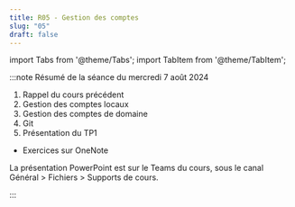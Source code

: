 ```yaml
---
title: R05 - Gestion des comptes
slug: "05"
draft: false
---
```


import Tabs from '@theme/Tabs';
import TabItem from '@theme/TabItem';

:::note Résumé de la séance du mercredi 7 août 2024

<Tabs>

<TabItem value="deroulement" label="👨‍🏫 Déroulement du cours">

1. Rappel du cours précédent
1. Gestion des comptes locaux
1. Gestion des comptes de domaine
1. Git
1. Présentation du TP1

</TabItem>

<TabItem value="exercices" label="💻 Exercices à compléter">

- Exercices sur OneNote

</TabItem>

<TabItem value="ressources" label="📚 Ressources à consulter">

La présentation PowerPoint est sur le Teams du cours, sous le canal Général > Fichiers > Supports de cours.

</TabItem>

</Tabs>

:::